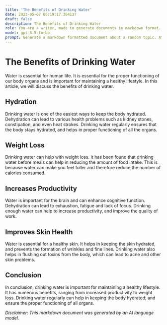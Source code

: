 ```yaml
---
title: 'The Benefits of Drinking Water'
date: 2023-05-07 06:19:17.364137
draft: false
description: The Benefits of Drinking Water
role: You are a writer, made to generate documents in markdown format. It is very important that all of the documents you generate are in valid markdown format.
model: gpt-3.5-turbo
prompt: Generate a markdown formatted document about a random topic. At the bottom, include a disclaimer explaining that the document was generated by you. The first line of the document should be the title. Make sure that the entire document is in proper markdown format, using a mix of various tags to make the document visually appealing.
---
```


# The Benefits of Drinking Water

Water is essential for human life. It is essential for the proper functioning of our body organs and is important for maintaining a healthy lifestyle. In this article, we will discuss the benefits of drinking water.

## Hydration

Drinking water is one of the easiest ways to keep the body hydrated. Dehydration can lead to various health problems such as kidney stones, constipation, and even heat strokes. Drinking water regularly ensures that the body stays hydrated, and helps in proper functioning of all the organs.

## Weight Loss

Drinking water can help with weight loss. It has been found that drinking water before meals can help in reducing the amount of food intake. This is because water can make you feel fuller and therefore reduce the number of calories consumed.

## Increases Productivity

Water is important for the brain and can enhance cognitive function. Dehydration can lead to exhaustion, fatigue and lack of focus. Drinking enough water can help to increase productivity, and improve the quality of work.

## Improves Skin Health

Water is essential for a healthy skin. It helps in keeping the skin hydrated, and prevents the formation of wrinkles and fine lines. Drinking water also helps in flushing out toxins from the body, which can lead to acne and other skin problems.

## Conclusion

In conclusion, drinking water is important for maintaining a healthy lifestyle. It has numerous benefits, ranging from increased productivity to weight loss. Drinking water regularly can help in keeping the body hydrated; and ensure the proper functioning of all organs. 

*Disclaimer: This markdown document was generated by an AI language model.*